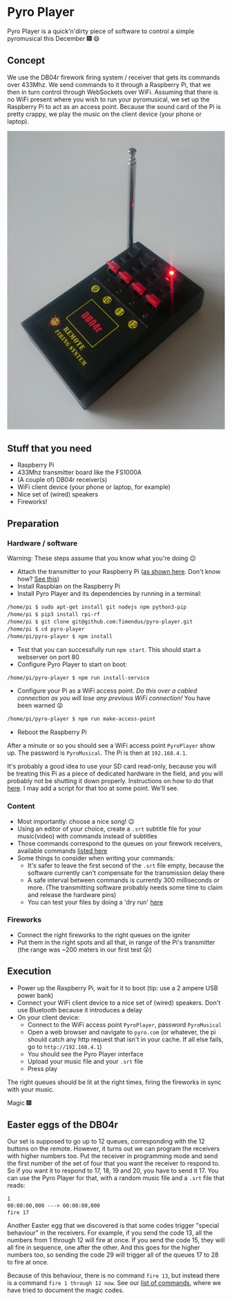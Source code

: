 # Pyro Player

Pyro Player is a quick'n'dirty piece of software to control a simple pyromusical
this December 🎆 😄

## Concept

We use the DB04r firework firing system / receiver that gets its commands over
433Mhz. We send commands to it through a Raspberry Pi, that we then in turn
control through WebSockets over WiFi. Assuming that there is no WiFi present
where you wish to run your pyromusical, we set up the Raspberry Pi to act as an
access point. Because the sound card of the Pi is pretty crappy, we play the
music on the client device (your phone or laptop).

![DB04R receivers with a remote](DB04R.jpg)

## Stuff that you need

* Raspberry Pi
* 433Mhz transmitter board like the FS1000A
* (A couple of) DB04r receiver(s)
* WiFi client device (your phone or laptop, for example)
* Nice set of (wired) speakers
* Fireworks!

## Preparation

### Hardware / software

Warning: These steps assume that you know what you're doing 😉

* Attach the transmitter to your Raspberry Pi ([as shown here](https://pypi.org/project/rpi-rf/#wiring-diagram-example). Don't know how? [See this](https://www.youtube.com/watch?v=Xe5Bj_N4Crw))
* Install Raspbian on the Raspberry Pi
* Install Pyro Player and its dependencies by running in a terminal:

```bash
/home/pi $ sudo apt-get install git nodejs npm python3-pip
/home/pi $ pip3 install rpi-rf
/home/pi $ git clone git@github.com:Timendus/pyro-player.git
/home/pi $ cd pyro-player
/home/pi/pyro-player $ npm install
```

* Test that you can successfully run `npm start`. This should start a webserver on port 80
* Configure Pyro Player to start on boot:

```bash
/home/pi/pyro-player $ npm run install-service
```

* Configure your Pi as a WiFi access point. *Do this over a cabled connection as you will lose any previous WiFi connection!* You have been warned 😜

```bash
/home/pi/pyro-player $ npm run make-access-point
```

* Reboot the Raspberry Pi

After a minute or so you should see a WiFi access point `PyroPlayer` show up.
The password is `PyroMusical`. The Pi is then at `192.168.4.1`.

It's probably a good idea to use your SD card read-only, because you will be
treating this Pi as a piece of dedicated hardware in the field, and you will
probably not be shutting it down properly. Instructions on how to do that
[here](https://medium.com/swlh/make-your-raspberry-pi-file-system-read-only-raspbian-buster-c558694de79).
I may add a script for that too at some point. We'll see.

### Content

* Most importantly: choose a nice song! 😉
* Using an editor of your choice, create a `.srt` subtitle file for your music(video) with commands instead of subtitles
* Those commands correspond to the queues on your firework receivers, available commands [listed here](https://github.com/Timendus/pyro-player/blob/master/shared/commands.js)
* Some things to consider when writing your commands:
  * It's safer to leave the first second of the `.srt` file empty, because the software currently can't compensate for the transmission delay there
  * A safe interval between commands is currently 300 milliseconds or more. (The transmitting software probably needs some time to claim and release the hardware pins)
  * You can test your files by doing a 'dry run' [here](https://timendus.github.io/pyro-player/web-player/)

### Fireworks

* Connect the right fireworks to the right queues on the igniter
* Put them in the right spots and all that, in range of the Pi's transmitter (the range was ~200 meters in our first test 😮)

## Execution

* Power up the Raspberry Pi, wait for it to boot (tip: use a 2 ampere USB power bank)
* Connect your WiFi client device to a nice set of (wired) speakers. Don't use Bluetooth because it introduces a delay
* On your client device:
  * Connect to the WiFi access point `PyroPlayer`, password `PyroMusical`
  * Open a web browser and navigate to `pyro.com` (or whatever, the pi should catch any http request that isn't in your cache. If all else fails, go to `http://192.168.4.1`)
  * You should see the Pyro Player interface
  * Upload your music file and your `.srt` file
  * Press play

The right queues should be lit at the right times, firing the fireworks in sync
with your music.

Magic 🎆

## Easter eggs of the DB04r

Our set is supposed to go up to 12 queues, corresponding with the 12 buttons on
the remote. However, it turns out we can program the receivers with higher
numbers too. Put the receiver in programming mode and send the first number of
the set of four that you want the receiver to respond to. So if you want it to
respond to 17, 18, 19 and 20, you have to send it 17. You can use the Pyro
Player for that, with a random music file and a `.srt` file that reads:

```srt
1
00:00:00,000 ---> 00:00:00,000
fire 17
```

Another Easter egg that we discovered is that some codes trigger "special
behaviour" in the receivers. For example, if you send the code 13, all the
numbers from 1 through 12 will fire at once. If you send the code 15, they will
all fire in sequence, one after the other. And this goes for the higher numbers
too, so sending the code 29 will trigger all of the queues 17 to 28 to fire at
once.

Because of this behaviour, there is no command `fire 13`, but instead there is
a command `fire 1 through 12 now`. See our [list of commands](https://github.com/Timendus/pyro-player/blob/master/shared/commands.js),
where we have tried to document the magic codes.
